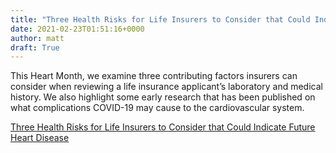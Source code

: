 ```yaml
---
title: "Three Health Risks for Life Insurers to Consider that Could Indicate Future Heart Disease"
date: 2021-02-23T01:51:16+0000
author: matt
draft: True
---
```

This Heart Month, we examine three contributing factors insurers can consider when reviewing a life insurance applicant’s laboratory and medical history. We also highlight some early research that has been published on what complications COVID-19 may cause to the cardiovascular system.

[ Three Health Risks for Life Insurers to Consider that Could Indicate Future Heart Disease ]( https://blog.examone.com/blog/2020/02/11/keeping-a-healthy-heart-three-health-risks-that-could-indicate-heart-disease/ )
